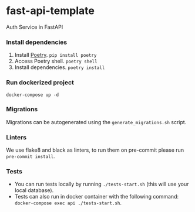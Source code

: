 # fast-api-template
Auth Service in FastAPI

### Install dependencies
1) Install [Poetry](https://python-poetry.org/).
`pip install poetry`
2) Access Poetry shell.
`poetry shell`
3) Install dependencies.
`poetry install`

### Run dockerized project
`docker-compose up -d`

### Migrations
Migrations can be autogenerated using the `generate_migrations.sh` script.

### Linters
We use flake8 and black as linters, to run them on pre-commit please run `pre-commit install`.

### Tests

- You can run tests locally by running `./tests-start.sh` (this will use your local database).
- Tests can also run in docker container with the following command: `docker-compose exec api ./tests-start.sh`.